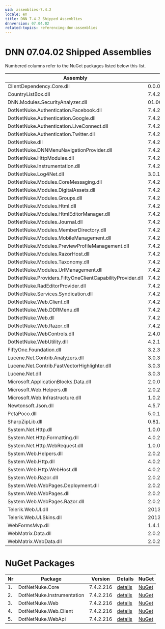 ```yaml
---
uid: assemblies-7.4.2
locale: en
title: DNN 7.4.2 Shipped Assemblies
dnnversion: 07.04.02
related-topics: referencing-dnn-assemblies
---
```


# DNN 07.04.02 Shipped Assemblies

Numbered columns refer to the NuGet packages listed below this list.

|**Assembly**|**Version**|#1|#2|#3|#4|#5|
|---|---|---|---|---|---|---|
|ClientDependency.Core.dll|0.0.0.0| | | | | |
|CountryListBox.dll|7.4.2.216| | | | | |
|DNN.Modules.SecurityAnalyzer.dll|01.00.01.00| | | | | |
|DotNetNuke.Authentication.Facebook.dll|7.4.2.216| | | | | |
|DotNetNuke.Authentication.Google.dll|7.4.2.216| | | | | |
|DotNetNuke.Authentication.LiveConnect.dll|7.4.2.216| | | | | |
|DotNetNuke.Authentication.Twitter.dll|7.4.2.216| | | | | |
|DotNetNuke.dll|7.4.2.216|1| | | | |
|DotNetNuke.DNNMenuNavigationProvider.dll|7.4.2.216| | | | | |
|DotNetNuke.HttpModules.dll|7.4.2.216| | | | | |
|DotNetNuke.Instrumentation.dll|7.4.2.216| |2| | | |
|DotNetNuke.Log4Net.dll|3.0.1.0| | | | | |
|DotNetNuke.Modules.CoreMessaging.dll|7.4.2.216| | | | | |
|DotNetNuke.Modules.DigitalAssets.dll|7.4.2.216| | | | | |
|DotNetNuke.Modules.Groups.dll|7.4.2.216| | | | | |
|DotNetNuke.Modules.Html.dll|7.4.2.216| | | | | |
|DotNetNuke.Modules.HtmlEditorManager.dll|7.4.2.216| | | | | |
|DotNetNuke.Modules.Journal.dll|7.4.2.216| | | | | |
|DotNetNuke.Modules.MemberDirectory.dll|7.4.2.216| | | | | |
|DotNetNuke.Modules.MobileManagement.dll|7.4.2.216| | | | | |
|DotNetNuke.Modules.PreviewProfileManagement.dll|7.4.2.216| | | | | |
|DotNetNuke.Modules.RazorHost.dll|7.4.2.216| | | | | |
|DotNetNuke.Modules.Taxonomy.dll|7.4.2.216| | | | | |
|DotNetNuke.Modules.UrlManagement.dll|7.4.2.216| | | | | |
|DotNetNuke.Providers.FiftyOneClientCapabilityProvider.dll|7.4.2.216| | | | | |
|DotNetNuke.RadEditorProvider.dll|7.4.2.216| | | | | |
|DotNetNuke.Services.Syndication.dll|7.4.2.216| | | | | |
|DotNetNuke.Web.Client.dll|7.4.2.216| | | |4| |
|DotNetNuke.Web.DDRMenu.dll|7.4.2.216| | | | | |
|DotNetNuke.Web.dll|7.4.2.216| | |3| |5|
|DotNetNuke.Web.Razor.dll|7.4.2.216| | | | | |
|DotNetNuke.WebControls.dll|2.4.0.598| | | | | |
|DotNetNuke.WebUtility.dll|4.2.1.783| | |3| | |
|FiftyOne.Foundation.dll|3.2.3.2| | | | | |
|Lucene.Net.Contrib.Analyzers.dll|3.0.3| | | | | |
|Lucene.Net.Contrib.FastVectorHighlighter.dll|3.0.3| | | | | |
|Lucene.Net.dll|3.0.3.0| | | | | |
|Microsoft.ApplicationBlocks.Data.dll|2.0.0.0|1| | | | |
|Microsoft.Web.Helpers.dll|2.0.20710.0| | | | | |
|Microsoft.Web.Infrastructure.dll|1.0.20105.407| | | | | |
|Newtonsoft.Json.dll|4.5.7.15008| | | | | |
|PetaPoco.dll|5.0.1.17400| | | | | |
|SharpZipLib.dll|0.81.0.1407| | | | | |
|System.Net.Http.dll|1.0.0.0| | | | |5|
|System.Net.Http.Formatting.dll|4.0.20710.0| | | | |5|
|System.Net.Http.WebRequest.dll|1.0.0.0| | | | |5|
|System.Web.Helpers.dll|2.0.20126.16343| | | | | |
|System.Web.Http.dll|4.0.20710.0| | | | | |
|System.Web.Http.WebHost.dll|4.0.20710.0| | | | | |
|System.Web.Razor.dll|2.0.20126.16343| | | | | |
|System.Web.WebPages.Deployment.dll|2.0.20710.0| | | | | |
|System.Web.WebPages.dll|2.0.20710.0| | | | | |
|System.Web.WebPages.Razor.dll|2.0.20126.16343| | | | | |
|Telerik.Web.UI.dll|2013.2.717.40| | |3| | |
|Telerik.Web.UI.Skins.dll|2013.2.717.40| | | | | |
|WebFormsMvp.dll|1.4.1.0| | | | | |
|WebMatrix.Data.dll|2.0.20126.16343| | | | | |
|WebMatrix.WebData.dll|2.0.20126.16343| | | | | |

# NuGet Packages

|**Nr**|**Package**|**Version**|Details|NuGet|
|---|---|---|---|---|
|1.|DotNetNuke.Core|7.4.2.216|[details](xref:nuget-DotNetNuke.Core-7.4.2.216)|[NuGet](https://www.nuget.org/packages/DotNetNuke.Core/7.4.2.216)|
|2.|DotNetNuke.Instrumentation|7.4.2.216|[details](xref:nuget-DotNetNuke.Instrumentation-7.4.2.216)|[NuGet](https://www.nuget.org/packages/DotNetNuke.Instrumentation/7.4.2.216)|
|3.|DotNetNuke.Web|7.4.2.216|[details](xref:nuget-DotNetNuke.Web-7.4.2.216)|[NuGet](https://www.nuget.org/packages/DotNetNuke.Web/7.4.2.216)|
|4.|DotNetNuke.Web.Client|7.4.2.216|[details](xref:nuget-DotNetNuke.Web.Client-7.4.2.216)|[NuGet](https://www.nuget.org/packages/DotNetNuke.Web.Client/7.4.2.216)|
|5.|DotNetNuke.WebApi|7.4.2.216|[details](xref:nuget-DotNetNuke.WebApi-7.4.2.216)|[NuGet](https://www.nuget.org/packages/DotNetNuke.WebApi/7.4.2.216)|


